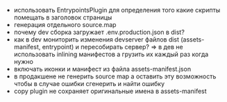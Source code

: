 -   использовать EntrypointsPlugin для определения того какие скрипты помещать в заголовок страницы
-   генерация отдельного source.map
-   почему dev сборка загружает .env.production.json в dist?
-   как в dev мониторить изменения devserver файлов dist (assets-manifest, entrypoint) и пересобирать сервер?
    => в дев не использовать inlining манифестов а грузить их каждый раз когда нужно
-   включать иконки и манифест из файла assets-manifest.json
-   в продакшене не генерить source map а оставить эту возможность чтобы в случае ошибки сгенерить и найти ошибку
-   copy plugin не сохраняет оригинальные имена в assets-manifest
